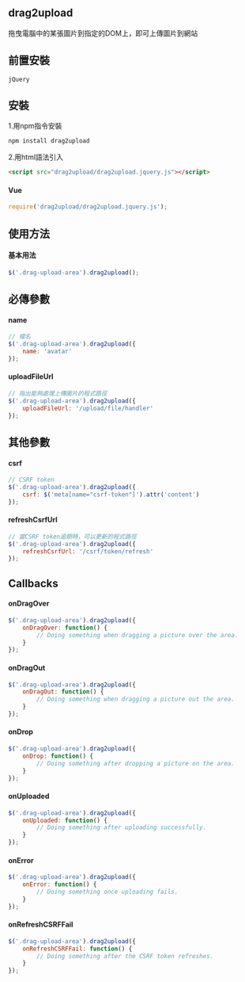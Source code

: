 ## drag2upload
拖曳電腦中的某張圖片到指定的DOM上，即可上傳圖片到網站
## 前置安裝
    jQuery
## 安裝
1.用npm指令安裝
```sh
npm install drag2upload
```
2.用html語法引入
```html
<script src="drag2upload/drag2upload.jquery.js"></script>
```
#### Vue
```javascript
require('drag2upload/drag2upload.jquery.js');
```
## 使用方法
#### 基本用法
```javascript
$('.drag-upload-area').drag2upload();
```
## 必傳參數
#### name
```javascript
// 檔名
$('.drag-upload-area').drag2upload({
    name: 'avatar'
});
```
#### uploadFileUrl
```javascript
// 指出能夠處理上傳圖片的程式路徑
$('.drag-upload-area').drag2upload({
    uploadFileUrl: '/upload/file/handler'
});
```

## 其他參數
#### csrf
```javascript
// CSRF token
$('.drag-upload-area').drag2upload({
    csrf: $('meta[name="csrf-token"]').attr('content')
});
```
#### refreshCsrfUrl
```javascript
// 當CSRF token逾期時，可以更新的程式路徑
$('.drag-upload-area').drag2upload({
    refreshCsrfUrl: '/csrf/token/refresh'
});
```

## Callbacks
#### onDragOver
```javascript
$('.drag-upload-area').drag2upload({
    onDragOver: function() {
        // Doing something when dragging a picture over the area.
    }
});
```

#### onDragOut
```javascript
$('.drag-upload-area').drag2upload({
    onDragOut: function() {
        // Doing something when dragging a picture out the area.
    }
});
```

#### onDrop
```javascript
$('.drag-upload-area').drag2upload({
    onDrop: function() {
        // Doing something after dropping a picture on the area.
    }
});
```

#### onUploaded
```javascript
$('.drag-upload-area').drag2upload({
    onUploaded: function() {
        // Doing something after uploading successfully.
    }
});
```

#### onError
```javascript
$('.drag-upload-area').drag2upload({
    onError: function() {
        // Doing something once uploading fails.
    }
});
```

#### onRefreshCSRFFail
```javascript
$('.drag-upload-area').drag2upload({
    onRefreshCSRFFail: function() {
        // Doing something after the CSRF token refreshes.
    }
});
```
